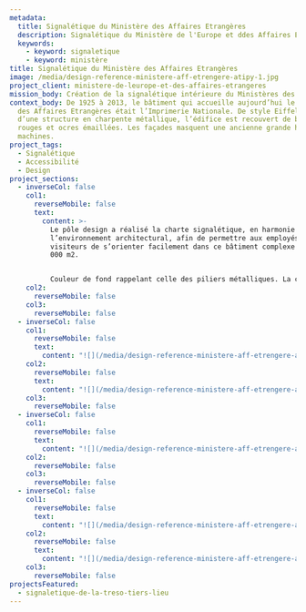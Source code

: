 ```yaml
---
metadata:
  title: Signalétique du Ministère des Affaires Etrangères
  description: Signalétique du Ministère de l'Europe et ddes Affaires Etrangères
  keywords:
    - keyword: signaletique
    - keyword: ministère
title: Signalétique du Ministère des Affaires Etrangères
image: /media/design-reference-ministere-aff-etrengere-atipy-1.jpg
project_client: ministere-de-leurope-et-des-affaires-etrangeres
mission_body: Création de la signalétique intérieure du Ministères des Affaires Étrangères
context_body: De 1925 à 2013, le bâtiment qui accueille aujourd’hui le Ministère
  des Affaires Etrangères était l’Imprimerie Nationale. De style Eiffel, doté
  d’une structure en charpente métallique, l’édifice est recouvert de briques
  rouges et ocres émaillées. Les façades masquent une ancienne grande halle des
  machines.
project_tags:
  - Signalétique
  - Accessibilité
  - Design
project_sections:
  - inverseCol: false
    col1:
      reverseMobile: false
      text:
        content: >-
          Le pôle design a réalisé la charte signalétique, en harmonie avec
          l’environnement architectural, afin de permettre aux employés et
          visiteurs de s’orienter facilement dans ce bâtiment complexe de 31
          000 m2.


          Couleur de fond rappelant celle des piliers métalliques. La couleur foncé permet un très bon contraste avec l’utilisation du blanc ou du bleu clair pour le texte et les pictogrammes.
    col2:
      reverseMobile: false
    col3:
      reverseMobile: false
  - inverseCol: false
    col1:
      reverseMobile: false
      text:
        content: "![](/media/design-reference-ministere-aff-etrengere-atipy-3.jpg)"
    col2:
      reverseMobile: false
      text:
        content: "![](/media/design-reference-ministere-aff-etrengere-atipy-4.jpg)"
    col3:
      reverseMobile: false
  - inverseCol: false
    col1:
      reverseMobile: false
      text:
        content: "![](/media/design-reference-ministere-aff-etrengere-atipy-2.jpg)"
    col2:
      reverseMobile: false
    col3:
      reverseMobile: false
  - inverseCol: false
    col1:
      reverseMobile: false
      text:
        content: "![](/media/design-reference-ministere-aff-etrengere-atipy-5.jpg)"
    col2:
      reverseMobile: false
      text:
        content: "![](/media/design-reference-ministere-aff-etrengere-atipy-6.jpg)"
    col3:
      reverseMobile: false
projectsFeatured:
  - signaletique-de-la-treso-tiers-lieu
---
```

